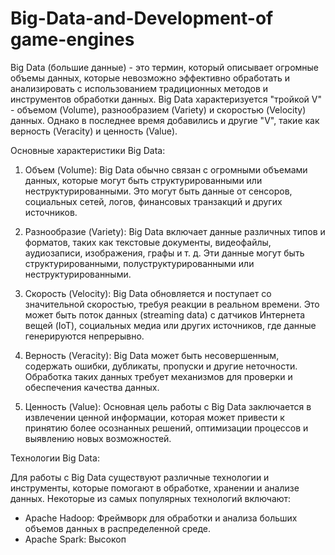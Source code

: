 # Big-Data-and-Development-of game-engines
Big Data (большие данные) - это термин, который описывает огромные объемы данных, которые невозможно эффективно обработать и анализировать с использованием традиционных методов и инструментов обработки данных. Big Data характеризуется "тройкой V" - объемом (Volume), разнообразием (Variety) и скоростью (Velocity) данных. Однако в последнее время добавились и другие "V", такие как верность (Veracity) и ценность (Value).

Основные характеристики Big Data:

1. Объем (Volume): Big Data обычно связан с огромными объемами данных, которые могут быть структурированными или неструктурированными. Это могут быть данные от сенсоров, социальных сетей, логов, финансовых транзакций и других источников.

2. Разнообразие (Variety): Big Data включает данные различных типов и форматов, таких как текстовые документы, видеофайлы, аудиозаписи, изображения, графы и т. д. Эти данные могут быть структурированными, полуструктурированными или неструктурированными.

3. Скорость (Velocity): Big Data обновляется и поступает со значительной скоростью, требуя реакции в реальном времени. Это может быть поток данных (streaming data) с датчиков Интернета вещей (IoT), социальных медиа или других источников, где данные генерируются непрерывно.

4. Верность (Veracity): Big Data может быть несовершенным, содержать ошибки, дубликаты, пропуски и другие неточности. Обработка таких данных требует механизмов для проверки и обеспечения качества данных.

5. Ценность (Value): Основная цель работы с Big Data заключается в извлечении ценной информации, которая может привести к принятию более осознанных решений, оптимизации процессов и выявлению новых возможностей.

Технологии Big Data:

Для работы с Big Data существуют различные технологии и инструменты, которые помогают в обработке, хранении и анализе данных. Некоторые из самых популярных технологий включают:

- Apache Hadoop: Фреймворк для обработки и анализа больших объемов данных в распределенной среде.
- Apache Spark: Высокоп
